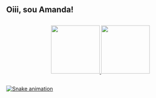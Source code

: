 ## Oiii, sou Amanda!

##
<div align="center">
  <a href="https://github.com/amndalsr">
  <img height="130em" src="https://github-readme-stats.vercel.app/api?username=amndalsr&show_icons=true&theme=dracula&include_all_commits=true&count_private=true"/>
  <img height="130em" src="https://github-readme-stats.vercel.app/api/top-langs/?username=amndalsr&layout=compact&langs_count=7&theme=dracula"/>
</div>
  
  ##

  
  ![Snake animation](https://github.com/amndalsr/amndalsr/blob/output/github-contribution-grid-snake.svg)
